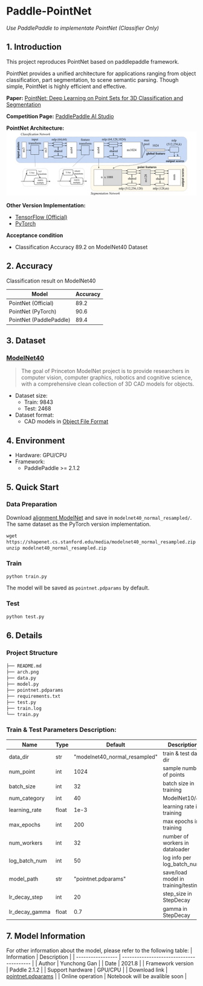 # Paddle-PointNet

_Use PaddlePaddle to implementate PointNet (Classifier Only)_


## 1. Introduction

This project reproduces PointNet based on paddlepaddle framework.

PointNet provides a unified architecture for applications ranging from object classification, part segmentation, to scene semantic parsing. Though simple, PointNet is highly efficient and effective.

**Paper:** [PointNet: Deep Learning on Point Sets for 3D Classification and Segmentation](https://arxiv.org/pdf/1612.00593.pdf)

**Competition Page:** [PaddlePaddle AI Studio](https://aistudio.baidu.com/aistudio/competition/detail/106)

**PointNet Architecture:**
![arch](arch.png)

**Other Version Implementation:**

- [TensorFlow (Official)](https://github.com/charlesq34/pointnet)
- [PyTorch](https://github.com/yanx27/Pointnet_Pointnet2_pytorch)

**Acceptance condition**

- Classification Accuracy 89.2 on ModelNet40 Dataset

## 2. Accuracy

Classification result on ModelNet40

| Model                   | Accuracy |
| ----------------------- | -------- |
| PointNet (Official)     | 89.2     |
| PointNet (PyTorch)      | 90.6     |
| PointNet (PaddlePaddle) | 89.4     |

## 3. Dataset

### [ModelNet40](https://modelnet.cs.princeton.edu)

> The goal of Princeton ModelNet project is to provide researchers in computer vision, computer graphics, robotics and cognitive science, with a comprehensive clean collection of 3D CAD models for objects.

- Dataset size:
  - Train: 9843
  - Test: 2468
- Dataset format:
  - CAD models in [Object File Format](https://segeval.cs.princeton.edu/public/off_format.html)

## 4. Environment

- Hardware: GPU/CPU
- Framework:
  - PaddlePaddle >= 2.1.2

## 5. Quick Start

### Data Preparation

Download [alignment ModelNet](https://shapenet.cs.stanford.edu/media/modelnet40_normal_resampled.zip) and save in `modelnet40_normal_resampled/`. The same dataset as the PyTorch version implementation.

```
wget https://shapenet.cs.stanford.edu/media/modelnet40_normal_resampled.zip
unzip modelnet40_normal_resampled.zip
```

### Train

```
python train.py
```

The model will be saved as `pointnet.pdparams` by default.

### Test

```
python test.py
```

## 6. Details

### Project Structure
```
├── README.md
├── arch.png
├── data.py
├── model.py
├── pointnet.pdparams
├── requirements.txt
├── test.py
├── train.log
└── train.py
```

### Train & Test Parameters Description:
| Name           | Type  | Default                       | Description                         |
| -------------- | ----- | ----------------------------- | ----------------------------------- |
| data_dir       | str   | "modelnet40_normal_resampled" | train & test data dir               |
| num_point      | int   | 1024                          | sample number of points             |
| batch_size     | int   | 32                            | batch size in training              |
| num_category   | int   | 40                            | ModelNet10/40                       |
| learning_rate  | float | 1e-3                          | learning rate in training           |
| max_epochs     | int   | 200                           | max epochs in training              |
| num_workers    | int   | 32                            | number of workers in dataloader     |
| log_batch_num  | int   | 50                            | log info per log_batch_num          |
| model_path     | str   | "pointnet.pdparams"           | save/load model in training/testing |
| lr_decay_step  | int   | 20                            | step_size in StepDecay              |
| lr_decay_gamma | float | 0.7                           | gamma in StepDecay                  |

## 7. Model Information

For other information about the model, please refer to the following table:
| Information       | Description                              |
| ----------------- | ---------------------------------------- |
| Author            | Yunchong Gan                             |
| Date              | 2021.8                                   |
| Framework version | Paddle 2.1.2                             |
| Support hardware  | GPU/CPU                                  |
| Download link     | [pointnet.pdparams](./pointnet.pdparams) |
| Online operation  | Notebook will be avalible soon           |
